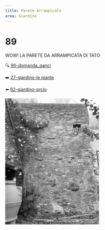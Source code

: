 ```yaml
---
title: Parete Arrampicata
area: Giardino
---
```

# 89
WOW! LA PARETE DA ARRAMPICATA DI TATO

🔍 [90-domanda_ganci](90-domanda_ganci.md)

➡️ [27-giardino-le piante](27-giardino-le%20piante.md)

⬅️ [62-giardino-orcio](62-giardino-orcio.md)

![foto_96](../_assets/preview/foto_96.jpg)